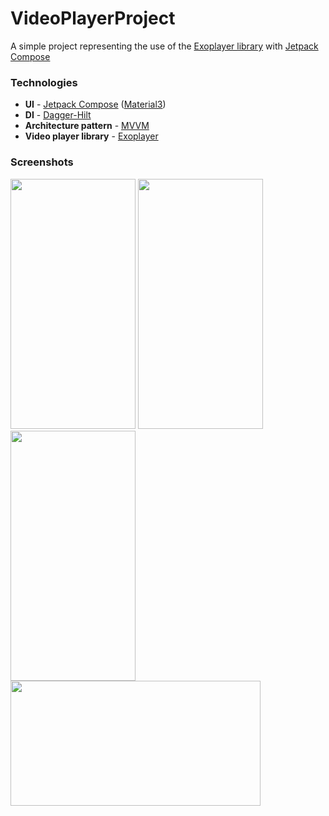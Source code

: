 # VideoPlayerProject
A simple project representing the use of the [Exoplayer library](https://github.com/google/ExoPlayer) with [Jetpack Compose](https://developer.android.com/jetpack/compose)

### Technologies
- **UI** - [Jetpack Compose](https://developer.android.com/jetpack/compose) ([Material3](https://m3.material.io/))
- **DI** - [Dagger-Hilt](https://developer.android.com/training/dependency-injection/hilt-android)
- **Architecture pattern** - [MVVM](https://en.wikipedia.org/wiki/Model%E2%80%93view%E2%80%93viewmodel)
- **Video player library** - [Exoplayer](https://github.com/google/ExoPlayer)

### Screenshots
<img src="https://user-images.githubusercontent.com/94696816/208444768-a0fd129f-6387-4453-a1e8-f9870c6566aa.png" width="200" height="400" />

<img src="https://user-images.githubusercontent.com/94696816/208444792-2b462d98-5d59-4e49-98fe-6f61f4fb9fd9.png" width="200" height="400" />

<img src="https://user-images.githubusercontent.com/94696816/207915258-43d902fd-4e3b-47b8-9d52-1b242f4d8745.png" width="200" height="400" />

<img src="https://user-images.githubusercontent.com/94696816/207916893-895571e1-3c70-40d3-94c1-590a04fd1f95.png" width="400" height="200" />
